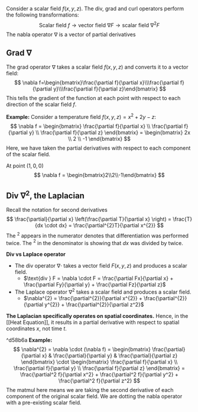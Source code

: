 Consider a scalar field $f(x,y,z)$. The div, grad and curl operators perform the following transformations:
$$
\text{Scalar field }f \rightarrow \text{vector field } \nabla F \rightarrow \text{scalar field } \nabla^{2}F
$$
The nabla operator $\nabla$ is a vector of partial derivatives
## Grad $\nabla$
The grad operator $\nabla$ takes a scalar field $f(x,y,z)$ and converts it to a vector field:
$$
\nabla f=\begin{bmatrix}\frac{\partial f}{\partial x}\\\frac{\partial f}{\partial y}\\\frac{\partial f}{\partial z}\end{bmatrix}
$$This tells the gradient of the function at each point with respect to each direction of the scalar field $f$.

**Example:**
Consider a temperature field $f(x,y,z) = x^{2}+2y-z$:
$$
\nabla f = \begin{bmatrix} \frac{\partial f}{\partial x} \\ \frac{\partial f}{\partial y} \\ \frac{\partial f}{\partial z} \end{bmatrix} = \begin{bmatrix} 2x \\ 2 \\ -1 \end{bmatrix}
$$Here, we have taken the partial derivatives with respect to each component of the scalar field.

At point $(1,0,0)$
$$
\nabla f = \begin{bmatrix}2\\2\\-1\end{bmatrix}
$$

## Div $\nabla^{2}$, the Laplacian
Recall the notation for second derivatives
$$
\frac{\partial}{\partial x} \left(\frac{\partial T}{\partial x} \right) = \frac{T}{dx \cdot dx} = \frac{\partial^{2}T}{\partial x^{2}}
$$The $^{2}$ appears in the numerator denotes that differentiation was performed twice. The $^{2}$ in the denominator is showing that $dx$ was divided by twice.

**Div vs Laplace operator**
* The div operator $\nabla \cdot$ takes a vector field $F(x,y,z)$ and produces a scalar field.
	* $\text{div } F = \nabla \cdot F = \frac{\partial Fx}{\partial x} + \frac{\partial Fy}{\partial y} + \frac{\partial Fz}{\partial z}$
* The Laplace operator $\nabla^{2}$ takes a scalar field and produces a scalar field.
	* $\nabla^{2} = \frac{\partial^{2}}{\partial x^{2}} + \frac{\partial^{2}}{\partial y^{2}} + \frac{\partial^{2}}{\partial z^2}$

**The Laplacian specifically operates on spatial coordinates.** Hence, in the [[Heat Equation]], it results in a partial derivative with respect to spatial coordinates $x$, not time $t$.

^d58b6a
**Example:**
$$
\nabla^{2} = \nabla \cdot (\nabla f) = \begin{bmatrix} \frac{\partial}{\partial x} & \frac{\partial}{\partial y} & \frac{\partial}{\partial z} \end{bmatrix} \cdot \begin{bmatrix} \frac{\partial f}{\partial x} \\ \frac{\partial f}{\partial y} \\ \frac{\partial f}{\partial z} \end{bmatrix} = \frac{\partial^2 f}{\partial x^2} + \frac{\partial^2 f}{\partial y^2} + \frac{\partial^2 f}{\partial z^2}
$$The matmul here means we are taking the second derivative of each component of the original scalar field. We are dotting the nabla operator with a pre-existing scalar field.
